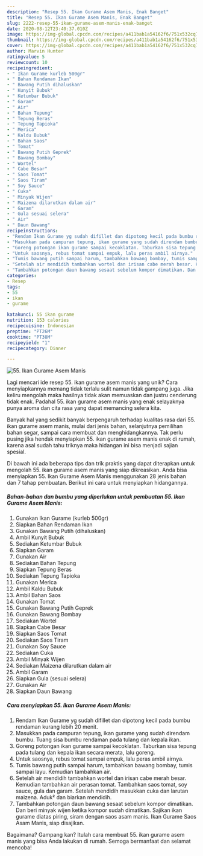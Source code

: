 ```yaml
---
description: "Resep 55. Ikan Gurame Asem Manis, Enak Banget"
title: "Resep 55. Ikan Gurame Asem Manis, Enak Banget"
slug: 2222-resep-55-ikan-gurame-asem-manis-enak-banget
date: 2020-08-12T23:40:37.010Z
image: https://img-global.cpcdn.com/recipes/a411bab1a54162f6/751x532cq70/55-ikan-gurame-asem-manis-foto-resep-utama.jpg
thumbnail: https://img-global.cpcdn.com/recipes/a411bab1a54162f6/751x532cq70/55-ikan-gurame-asem-manis-foto-resep-utama.jpg
cover: https://img-global.cpcdn.com/recipes/a411bab1a54162f6/751x532cq70/55-ikan-gurame-asem-manis-foto-resep-utama.jpg
author: Marvin Hunter
ratingvalue: 5
reviewcount: 10
recipeingredient:
- " Ikan Gurame kurleb 500gr"
- " Bahan Rendaman Ikan"
- " Bawang Putih dihaluskan"
- " Kunyit Bubuk"
- " Ketumbar Bubuk"
- " Garam"
- " Air"
- " Bahan Tepung"
- " Tepung Beras"
- " Tepung Tapioka"
- " Merica"
- " Kaldu Bubuk"
- " Bahan Saos"
- " Tomat"
- " Bawang Putih Geprek"
- " Bawang Bombay"
- " Wortel"
- " Cabe Besar"
- " Saos Tomat"
- " Saos Tiram"
- " Soy Sauce"
- " Cuka"
- " Minyak Wijen"
- " Maizena dilarutkan dalam air"
- " Garam"
- " Gula sesuai selera"
- " Air"
- " Daun Bawang"
recipeinstructions:
- "Rendam Ikan Gurame yg sudah difillet dan dipotong kecil pada bumbu rendaman kurang lebih 20 menit."
- "Masukkan pada campuran tepung, ikan gurame yang sudah direndam bumbu. Tuang sisa bumbu rendaman pada tulang dan kepala ikan."
- "Goreng potongan ikan gurame sampai kecoklatan. Taburkan sisa tepung pada tulang dan kepala ikan secara merata, lalu goreng."
- "Untuk saosnya, rebus tomat sampai empuk, lalu peras ambil airnya."
- "Tumis bawang putih sampai harum, tambahkan bawang bombay, tumis sampai layu. Kemudian tambahkan air."
- "Setelah air mendidih tambahkan wortel dan irisan cabe merah besar. Kemudian tambahkan air perasan tomat. Tambahkan saos tomat, soy sauce, gula dan garam. Setelah mendidih masukkan cuka dan larutan maizena. Aduk² dan biarkan mendidih."
- "Tambahkan potongan daun bawang sesaat sebelum kompor dimatikan. Dan beri minyak wijen ketika kompor sudah dimatikan. Sajikan ikan gurame diatas piring, siram dengan saos asam manis. Ikan Gurame Saos Asam Manis, siap disajikan."
categories:
- Resep
tags:
- 55
- ikan
- gurame

katakunci: 55 ikan gurame 
nutrition: 153 calories
recipecuisine: Indonesian
preptime: "PT26M"
cooktime: "PT38M"
recipeyield: "1"
recipecategory: Dinner

---
```



![55. Ikan Gurame Asem Manis](https://img-global.cpcdn.com/recipes/a411bab1a54162f6/751x532cq70/55-ikan-gurame-asem-manis-foto-resep-utama.jpg)

Lagi mencari ide resep 55. ikan gurame asem manis yang unik? Cara menyiapkannya memang tidak terlalu sulit namun tidak gampang juga. Jika keliru mengolah maka hasilnya tidak akan memuaskan dan justru cenderung tidak enak. Padahal 55. ikan gurame asem manis yang enak selayaknya punya aroma dan cita rasa yang dapat memancing selera kita.

Banyak hal yang sedikit banyak berpengaruh terhadap kualitas rasa dari 55. ikan gurame asem manis, mulai dari jenis bahan, selanjutnya pemilihan bahan segar, sampai cara membuat dan menghidangkannya. Tak perlu pusing jika hendak menyiapkan 55. ikan gurame asem manis enak di rumah, karena asal sudah tahu triknya maka hidangan ini bisa menjadi sajian spesial.




Di bawah ini ada beberapa tips dan trik praktis yang dapat diterapkan untuk mengolah 55. ikan gurame asem manis yang siap dikreasikan. Anda bisa menyiapkan 55. Ikan Gurame Asem Manis menggunakan 28 jenis bahan dan 7 tahap pembuatan. Berikut ini cara untuk menyiapkan hidangannya.

<!--inarticleads1-->

##### Bahan-bahan dan bumbu yang diperlukan untuk pembuatan 55. Ikan Gurame Asem Manis:

1. Gunakan  Ikan Gurame (kurleb 500gr)
1. Siapkan  Bahan Rendaman Ikan
1. Gunakan  Bawang Putih (dihaluskan)
1. Ambil  Kunyit Bubuk
1. Sediakan  Ketumbar Bubuk
1. Siapkan  Garam
1. Gunakan  Air
1. Sediakan  Bahan Tepung
1. Siapkan  Tepung Beras
1. Sediakan  Tepung Tapioka
1. Gunakan  Merica
1. Ambil  Kaldu Bubuk
1. Ambil  Bahan Saos
1. Gunakan  Tomat
1. Gunakan  Bawang Putih Geprek
1. Gunakan  Bawang Bombay
1. Sediakan  Wortel
1. Siapkan  Cabe Besar
1. Siapkan  Saos Tomat
1. Sediakan  Saos Tiram
1. Gunakan  Soy Sauce
1. Sediakan  Cuka
1. Ambil  Minyak Wijen
1. Sediakan  Maizena dilarutkan dalam air
1. Ambil  Garam
1. Siapkan  Gula (sesuai selera)
1. Gunakan  Air
1. Siapkan  Daun Bawang




<!--inarticleads2-->

##### Cara menyiapkan 55. Ikan Gurame Asem Manis:

1. Rendam Ikan Gurame yg sudah difillet dan dipotong kecil pada bumbu rendaman kurang lebih 20 menit.
1. Masukkan pada campuran tepung, ikan gurame yang sudah direndam bumbu. Tuang sisa bumbu rendaman pada tulang dan kepala ikan.
1. Goreng potongan ikan gurame sampai kecoklatan. Taburkan sisa tepung pada tulang dan kepala ikan secara merata, lalu goreng.
1. Untuk saosnya, rebus tomat sampai empuk, lalu peras ambil airnya.
1. Tumis bawang putih sampai harum, tambahkan bawang bombay, tumis sampai layu. Kemudian tambahkan air.
1. Setelah air mendidih tambahkan wortel dan irisan cabe merah besar. Kemudian tambahkan air perasan tomat. Tambahkan saos tomat, soy sauce, gula dan garam. Setelah mendidih masukkan cuka dan larutan maizena. Aduk² dan biarkan mendidih.
1. Tambahkan potongan daun bawang sesaat sebelum kompor dimatikan. Dan beri minyak wijen ketika kompor sudah dimatikan. Sajikan ikan gurame diatas piring, siram dengan saos asam manis. Ikan Gurame Saos Asam Manis, siap disajikan.




Bagaimana? Gampang kan? Itulah cara membuat 55. ikan gurame asem manis yang bisa Anda lakukan di rumah. Semoga bermanfaat dan selamat mencoba!

